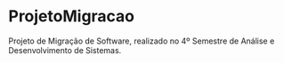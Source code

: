 # ProjetoMigracao
Projeto de Migração de Software, realizado no 4º Semestre de Análise e Desenvolvimento de Sistemas.
